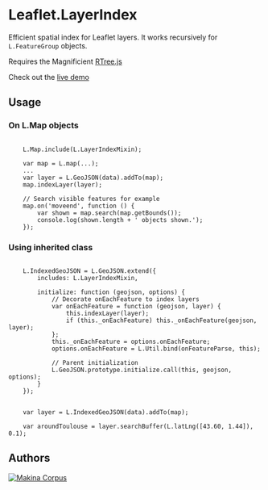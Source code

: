 Leaflet.LayerIndex
==================

Efficient spatial index for Leaflet layers. It works recursively 
for ``L.FeatureGroup`` objects.

Requires the Magnificient [RTree.js](https://github.com/imbcmdth/RTree)

Check out the [live demo](http://makinacorpus.github.io/Leaflet.LayerIndex/)

Usage
-----

### On L.Map objects

```

    L.Map.include(L.LayerIndexMixin);

    var map = L.map(...);
    ...
    var layer = L.GeoJSON(data).addTo(map);
    map.indexLayer(layer);

    // Search visible features for example
    map.on('moveend', function () {
        var shown = map.search(map.getBounds());
        console.log(shown.length + ' objects shown.');
    });

```


### Using inherited class

```

    L.IndexedGeoJSON = L.GeoJSON.extend({
        includes: L.LayerIndexMixin,
        
        initialize: function (geojson, options) {
            // Decorate onEachFeature to index layers
            var onEachFeature = function (geojson, layer) {
                this.indexLayer(layer);
                if (this._onEachFeature) this._onEachFeature(geojson, layer);
            };
            this._onEachFeature = options.onEachFeature;
            options.onEachFeature = L.Util.bind(onFeatureParse, this);
            
            // Parent initialization
            L.GeoJSON.prototype.initialize.call(this, geojson, options);
        }
    });


    var layer = L.IndexedGeoJSON(data).addTo(map);
    
    var aroundToulouse = layer.searchBuffer(L.latLng([43.60, 1.44]), 0.1);

```


Authors
-------

[![Makina Corpus](http://depot.makina-corpus.org/public/logo.gif)](http://makinacorpus.com)
